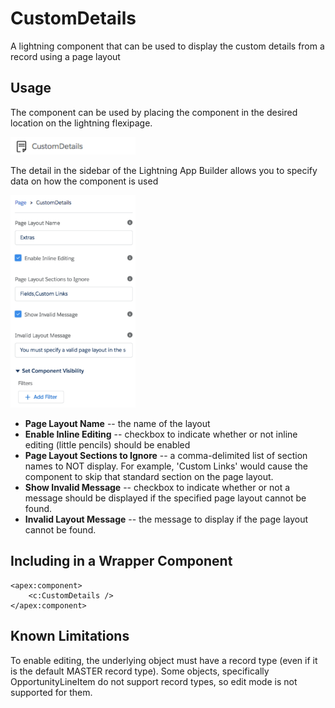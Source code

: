 # CustomDetails
A lightning component that can be used to display the custom details from a record using a page layout

## Usage

The component can be used by placing the component in the desired location on the lightning flexipage.

<img src="./images/CustomDetails_component.png" alt="Detail Page" width="200"/>

The detail in the sidebar of the Lightning App Builder allows you to specify data on how the component is used

<img src="./images/CustomDetails_detail.png" alt="Detail Page" width="200" />

* **Page Layout Name** -- the name of the layout 
* **Enable Inline Editing** -- checkbox to indicate whether or not inline editing (little pencils) should be enabled
* **Page Layout Sections to Ignore** -- a comma-delimited list of section names to NOT display. For example, 'Custom Links' would cause the component to skip that standard section on the page layout.
* **Show Invalid Message** -- checkbox to indicate whether or not a message should be displayed if the specified page layout cannot be found.
* **Invalid Layout Message** -- the message to display if the page layout cannot be found.

## Including in a Wrapper Component


```
<apex:component>
	<c:CustomDetails />
</apex:component>
```



## Known Limitations

To enable editing, the underlying object must have a record type (even if it is the default MASTER record type). Some objects, specifically OpportunityLineItem do not support record types, so edit mode is not supported for them.